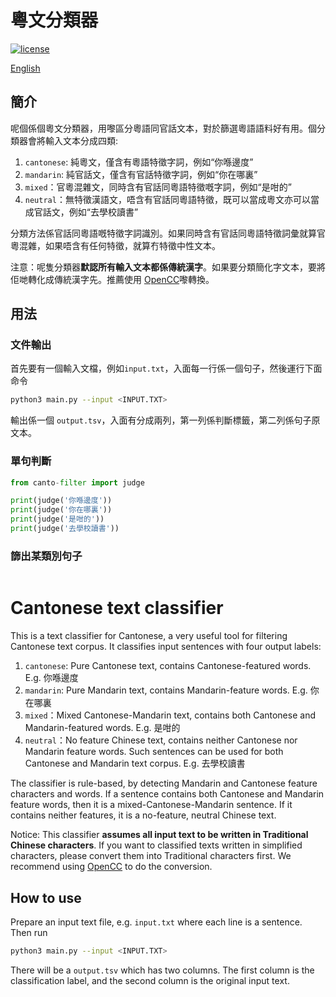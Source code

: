 # 粵文分類器

[![license](https://img.shields.io/github/license/DAVFoundation/captain-n3m0.svg?style=flat-square)](https://github.com/DAVFoundation/captain-n3m0/blob/master/LICENSE)

[English](https://github.com/CanCLID/cantonese-classifier#cantonese-text-classifier)

## 簡介

呢個係個粵文分類器，用嚟區分粵語同官話文本，對於篩選粵語語料好有用。個分類器會將輸入文本分成四類:

1. `cantonese`: 純粵文，僅含有粵語特徵字詞，例如“你喺邊度”
1. `mandarin`: 純官話文，僅含有官話特徵字詞，例如“你在哪裏”
1. `mixed`：官粵混雜文，同時含有官話同粵語特徵嘅字詞，例如“是咁的”
1. `neutral`：無特徵漢語文，唔含有官話同粵語特徵，既可以當成粵文亦可以當成官話文，例如“去學校讀書”

分類方法係官話同粵語嘅特徵字詞識別。如果同時含有官話同粵語特徵詞彙就算官粵混雜，如果唔含有任何特徵，就算冇特徵中性文本。

注意：呢隻分類器**默認所有輸入文本都係傳統漢字**。如果要分類簡化字文本，要將佢哋轉化成傳統漢字先。推薦使用 [OpenCC](https://github.com/BYVoid/OpenCC)嚟轉換。

## 用法

### 文件輸出

首先要有一個輸入文檔，例如`input.txt`，入面每一行係一個句子，然後運行下面命令

```bash
python3 main.py --input <INPUT.TXT>
```

輸出係一個 `output.tsv`，入面有分成兩列，第一列係判斷標籤，第二列係句子原文本。

### 單句判斷

```python
from canto-filter import judge

print(judge('你喺邊度'))
print(judge('你在哪裏'))
print(judge('是咁的'))
print(judge('去學校讀書'))
```

### 篩出某類別句子

```

```

# Cantonese text classifier

This is a text classifier for Cantonese, a very useful tool for filtering Cantonese text corpus. It classifies input sentences with four output labels:

1. `cantonese`: Pure Cantonese text, contains Cantonese-featured words. E.g. 你喺邊度
1. `mandarin`: Pure Mandarin text, contains Mandarin-feature words. E.g. 你在哪裏
1. `mixed`：Mixed Cantonese-Mandarin text, contains both Cantonese and Mandarin-featured words. E.g. 是咁的
1. `neutral`：No feature Chinese text, contains neither Cantonese nor Mandarin feature words. Such sentences can be used for both Cantonese and Mandarin text corpus. E.g. 去學校讀書

The classifier is rule-based, by detecting Mandarin and Cantonese feature characters and words. If a sentence contains both Cantonese and Mandarin feature words, then it is a mixed-Cantonese-Mandarin sentence. If it contains neither features, it is a no-feature, neutral Chinese text.

Notice: This classifier **assumes all input text to be written in Traditional Chinese characters**. If you want to classified texts written in simplified characters, please convert them into Traditional characters first. We recommend using [OpenCC](https://github.com/BYVoid/OpenCC) to do the conversion.

## How to use

Prepare an input text file, e.g. `input.txt` where each line is a sentence. Then run

```bash
python3 main.py --input <INPUT.TXT>
```

There will be a `output.tsv` which has two columns. The first column is the classification label, and the second column is the original input text.
